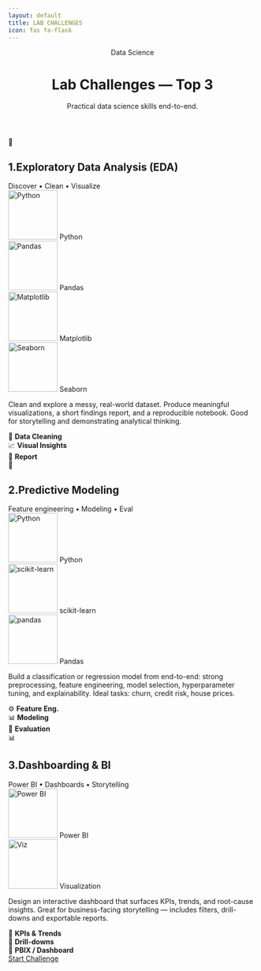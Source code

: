 ```yaml
---
layout: default
title: LAB CHALLENGES
icon: fas fa-flask
---
```

  <div class="wrap" role="main">
    <header>
      <div class="brand">Data Science</div>
      <div>
        <h1>Lab Challenges — Top 3</h1>
        <p class="lead">Practical data science skills end-to-end.</p>
      </div>
    </header>

<section class="grid" aria-label="Top 3 lab challenges">
<article class="colorful-container">
        <div class="head">
          <div class="icon-circle">🧭</div>
          <div>
            <h2 id="eda-title" class="card-title">1.Exploratory Data Analysis (EDA)</h2>
            <div class="chip">Discover • Clean • Visualize</div>
          </div>
        </div>

<div class="tech" aria-hidden="false">
          <div><img src="https://www.python.org/static/community_logos/python-logo.png" width="100" alt="Python"/> Python</div>
          <div><img src="https://upload.wikimedia.org/wikipedia/commons/e/ed/Pandas_logo.svg" width="100" alt="Pandas"/> Pandas</div>
          <div><img src="https://matplotlib.org/_static/images/logo2.svg" width="100" alt="Matplotlib"/> Matplotlib</div>
          <div><img src="https://seaborn.pydata.org/_static/logo-wide-lightbg.svg" width="100" alt="Seaborn"/> Seaborn</div>
        </div>

<p class="desc">
          Clean and explore a messy, real-world dataset. Produce meaningful visualizations, a short findings report, and a
          reproducible notebook. Good for storytelling and demonstrating analytical thinking.
        </p>

<div class="kpis" aria-hidden="false">
          <div class="kpi">📂 <strong>Data Cleaning</strong></div>
          <div class="kpi">📈 <strong>Visual Insights</strong></div>
          <div class="kpi">📝 <strong>Report</strong></div>
        </div>


</article>


<article class="colorful-container">
        <div class="head">
          <div class="icon-circle">🤖</div>
          <div>
            <h2 id="predictive-title" class="card-title">2.Predictive Modeling</h2>
            <div class="chip">Feature engineering • Modeling • Eval</div>
          </div>
        </div>

<div class="tech">
          <div><img src="https://www.python.org/static/community_logos/python-logo.png" width="100" alt="Python"/> Python</div>
          <div><img src="https://upload.wikimedia.org/wikipedia/commons/0/05/Scikit_learn_logo_small.svg" width="100"  alt="scikit-learn"/> scikit-learn</div>
          <div><img src="https://pandas.pydata.org/static/img/pandas.svg" width="100" alt="pandas"/> Pandas</div>
        </div>

<p class="desc">
          Build a classification or regression model from end-to-end: strong preprocessing, feature engineering,
          model selection, hyperparameter tuning, and explainability. Ideal tasks: churn, credit risk, house prices.
        </p>

<div class="kpis">
          <div class="kpi">⚙️ <strong>Feature Eng.</strong></div>
          <div class="kpi">📊 <strong>Modeling</strong></div>
          <div class="kpi">📐 <strong>Evaluation</strong></div>
        </div>

 </article>


<article class="colorful-container">
        <div class="head">
          <div class="icon-circle">📊</div>
          <div>
            <h2 id="dashboard-title" class="card-title">3.Dashboarding & BI</h2>
            <div class="chip">Power BI • Dashboards • Storytelling</div>
          </div>
        </div>

<div class="tech">
          <div><img src="https://upload.wikimedia.org/wikipedia/commons/c/cf/New_Power_BI_Logo.svg" width="100" alt="Power BI"/> Power BI</div>
          <div><img src="https://matplotlib.org/_static/images/logo2.svg" width="100" alt="Viz"/> Visualization</div>
        </div>

<p class="desc">
          Design an interactive dashboard that surfaces KPIs, trends, and root-cause insights. Great for business-facing storytelling —
          includes filters, drill-downs and exportable reports.
        </p>

<div class="kpis">
          <div class="kpi">🏨 <strong>KPIs & Trends</strong></div>
          <div class="kpi">🔎 <strong>Drill-downs</strong></div>
          <div class="kpi">📁 <strong>PBIX / Dashboard</strong></div>
        </div>

 </article>


<div class="footer-note">
      <a class="btn ghost" href="#" title="Start Challenge">Start Challenge</a>
    </div>
  </div>
